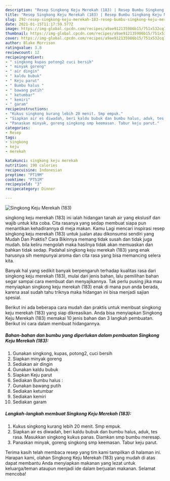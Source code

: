 ```yaml
---
description: "Resep Singkong Keju Merekah (183) | Resep Bumbu Singkong Keju Merekah (183) Yang Enak Dan Lezat"
title: "Resep Singkong Keju Merekah (183) | Resep Bumbu Singkong Keju Merekah (183) Yang Enak Dan Lezat"
slug: 292-resep-singkong-keju-merekah-183-resep-bumbu-singkong-keju-merekah-183-yang-enak-dan-lezat
date: 2021-01-15T11:17:59.577Z
image: https://img-global.cpcdn.com/recipes/a9ae912135986b15/751x532cq70/singkong-keju-merekah-183-foto-resep-utama.jpg
thumbnail: https://img-global.cpcdn.com/recipes/a9ae912135986b15/751x532cq70/singkong-keju-merekah-183-foto-resep-utama.jpg
cover: https://img-global.cpcdn.com/recipes/a9ae912135986b15/751x532cq70/singkong-keju-merekah-183-foto-resep-utama.jpg
author: Blake Morrison
ratingvalue: 3.8
reviewcount: 12
recipeingredient:
- " singkong kupas potong2 cuci bersih"
- " minyak goreng"
- " air dingin"
- " kaldu bubuk"
- " Keju parut"
- " Bumbu halus "
- " bawang putih"
- " ketumbar"
- " kemiri"
- " garam"
recipeinstructions:
- "Kukus singkong kurang lebih 20 menit. Smp empuk."
- "Siapkan air es diwadah, beri kaldu bubuk dan bumbu halus, aduk, tes rasa. Masukkan singkong kukus panas. Diamkan smp bumbu meresap."
- "Panaskan minyak, goreng singkong smp keemasan. Tabur keju parut."
categories:
- Resep
tags:
- singkong
- keju
- merekah

katakunci: singkong keju merekah 
nutrition: 190 calories
recipecuisine: Indonesian
preptime: "PT19M"
cooktime: "PT51M"
recipeyield: "3"
recipecategory: Dinner

---
```



![Singkong Keju Merekah (183)](https://img-global.cpcdn.com/recipes/a9ae912135986b15/751x532cq70/singkong-keju-merekah-183-foto-resep-utama.jpg)


singkong keju merekah (183) ini ialah hidangan tanah air yang ekslusif dan wajib untuk kita coba. Cita rasanya yang sedap membuat siapa pun menantikan kehadirannya di meja makan.
Kamu Lagi mencari inspirasi resep singkong keju merekah (183) untuk jualan atau dikonsumsi sendiri yang Mudah Dan Praktis? Cara Bikinnya memang tidak susah dan tidak juga mudah. bila keliru mengolah maka hasilnya tidak akan memuaskan dan bahkan tidak sedap. Padahal singkong keju merekah (183) yang enak harusnya sih mempunyai aroma dan cita rasa yang bisa memancing selera kita.



Banyak hal yang sedikit banyak berpengaruh terhadap kualitas rasa dari singkong keju merekah (183), mulai dari jenis bahan, lalu pemilihan bahan segar sampai cara membuat dan menyajikannya. Tak perlu pusing jika mau menyiapkan singkong keju merekah (183) enak di mana pun anda berada, karena asal sudah tahu triknya maka hidangan ini bisa menjadi sajian spesial.


Berikut ini ada beberapa cara mudah dan praktis untuk membuat singkong keju merekah (183) yang siap dikreasikan. Anda bisa menyiapkan Singkong Keju Merekah (183) memakai 10 jenis bahan dan 3 langkah pembuatan. Berikut ini cara dalam membuat hidangannya.

<!--inarticleads1-->

##### Bahan-bahan dan bumbu yang diperlukan dalam pembuatan Singkong Keju Merekah (183):

1. Gunakan  singkong, kupas, potong2, cuci bersih
1. Siapkan  minyak goreng
1. Sediakan  air dingin
1. Gunakan  kaldu bubuk
1. Siapkan  Keju parut
1. Sediakan  Bumbu halus :
1. Gunakan  bawang putih
1. Sediakan  ketumbar
1. Sediakan  kemiri
1. Sediakan  garam




<!--inarticleads2-->

##### Langkah-langkah membuat Singkong Keju Merekah (183):

1. Kukus singkong kurang lebih 20 menit. Smp empuk.
1. Siapkan air es diwadah, beri kaldu bubuk dan bumbu halus, aduk, tes rasa. Masukkan singkong kukus panas. Diamkan smp bumbu meresap.
1. Panaskan minyak, goreng singkong smp keemasan. Tabur keju parut.




Terima kasih telah membaca resep yang tim kami tampilkan di halaman ini. Harapan kami, olahan Singkong Keju Merekah (183) yang mudah di atas dapat membantu Anda menyiapkan makanan yang lezat untuk keluarga/teman ataupun menjadi ide dalam berjualan makanan. Selamat mencoba!
